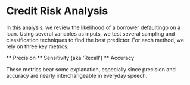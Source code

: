 # Credit Risk Analysis

In this analysis, we review the likelihood of a borrower defaultingo on a loan. Using several variables as inputs, we test several sampling and classification techniques to find the best predictor. For each method, we rely on three key metrics. 

** Precision
** Sensitivity (aka 'Recall')
** Accuracy

These metrics bear some explanation, especially since precision and accuracy are nearly interchangeable in everyday speech. 
